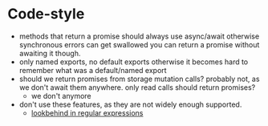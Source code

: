 
# Code-style

 - methods that return a promise should always use async/await
    otherwise synchronous errors can get swallowed
    you can return a promise without awaiting it though.
 - only named exports, no default exports
    otherwise it becomes hard to remember what was a default/named export
 - should we return promises from storage mutation calls? probably not, as we don't await them anywhere. only read calls should return promises?
    - we don't anymore
 - don't use these features, as they are not widely enough supported.
    - [lookbehind in regular expressions](https://caniuse.com/js-regexp-lookbehind)
